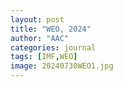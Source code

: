 ```yaml
---
layout: post
title: "WEO, 2024"
author: "AAC"
categories: journal
tags: [IMF,WEO]
image: 20240730WEO1.jpg
---
```


